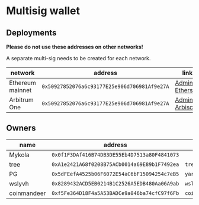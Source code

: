 # Multisig wallet

## Deployments

**Please do not use these addresses on other networks!**

A separate multi-sig needs to be created for each network.

| network | address | links |
| --- | --- | --- |
| Ethereum mainnet | `0x50927852076a6c93177E25e906d706981Af9e27A` | [Admin](https://app.safe.global/home?safe=eth:0x50927852076a6c93177E25e906d706981Af9e27A), [Etherscan](https://etherscan.io/address/0x50927852076a6c93177E25e906d706981Af9e27A) |
| Arbitrum One | `0x50927852076a6c93177E25e906d706981Af9e27A` | [Admin](https://app.safe.global/home?safe=arb:0x50927852076a6c93177E25e906d706981Af9e27A), [Arbiscan](https://arbiscan.io/address/0x50927852076a6c93177E25e906d706981Af9e27A) |

## Owners
| name | address | ens |
| --- | --- | --- |
| Mykola | `0x0f1F3DAf416B74DB3DE55Eb4D7513a80F4841073` | |
| tree | `0xA1e2421A68f0208B75ACb0014a69E89b1F7492ea` | `treecz.eth` |
| PG | `0x5dFEefA4525b06F6072E54aC6bF15094254c7eB5` | `yarak.eth` |
| wslyvh | `0x8289432ACD5EB0214B1C2526A5EDB480Aa06A9ab` | `wslyvh.eth` |
| coinmandeer | `0xf5Fe364D18F4a5A53BADCe9a046ba74cfC97f6Fb` | `coinmandeer.eth` |
